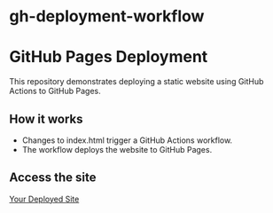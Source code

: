 # gh-deployment-workflow
# GitHub Pages Deployment

This repository demonstrates deploying a static website using GitHub Actions to GitHub Pages.

## How it works
- Changes to index.html trigger a GitHub Actions workflow.
- The workflow deploys the website to GitHub Pages.

## Access the site
[Your Deployed Site](https://github.com/rogo-s/gh-deployment-workflow.git)
